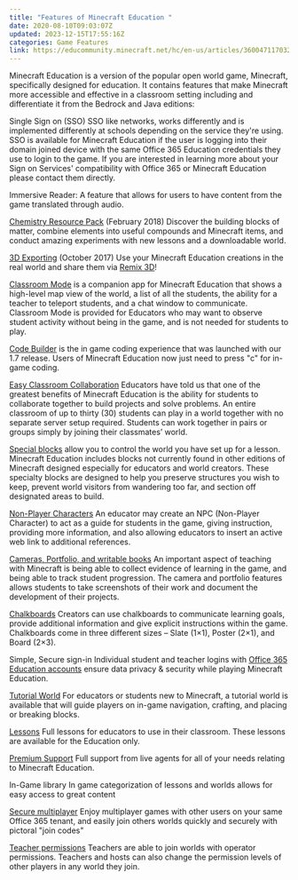 ```yaml
---
title: "Features of Minecraft Education "
date: 2020-08-10T09:03:07Z
updated: 2023-12-15T17:55:16Z
categories: Game Features
link: https://educommunity.minecraft.net/hc/en-us/articles/360047117032-Features-of-Minecraft-Education
---
```


Minecraft Education is a version of the popular open world game, Minecraft, specifically designed for education. It contains features that make Minecraft more accessible and effective in a classroom setting including and differentiate it from the Bedrock and Java editions:

Single Sign on (SSO) SSO like networks, works differently and is implemented differently at schools depending on the service they're using. SSO is available for Minecraft Education if the user is logging into their domain joined device with the same Office 365 Education credentials they use to login to the game. If you are interested in learning more about your Sign on Services' compatibility with Office 365 or Minecraft Education please contact them directly.

Immersive Reader: A feature that allows for users to have content from the game translated through audio.

[Chemistry Resource Pack](https://education.minecraft.net/chemistry/) (February 2018) Discover the building blocks of matter, combine elements into useful compounds and Minecraft items, and conduct amazing experiments with new lessons and a downloadable world.

[3D Exporting](https://educommunity.minecraft.net/hc/en-us/articles/360001429328-Exporting-in-3D-) (October 2017) Use your Minecraft Education creations in the real world and share them via [Remix 3D](https://www.remix3d.com/discover?section=34b78f58881242e4ab611e4ab5ffaa78)!

[Classroom Mode](../Get-Started/Get-Started-with-Classroom-Mode.md) is a companion app for Minecraft Education that shows a high-level map view of the world, a list of all the students, the ability for a teacher to teleport students, and a chat window to communicate. Classroom Mode is provided for Educators who may want to observe student activity without being in the game, and is not needed for students to play.

[Code Builder](../Teaching-With-Minecraft/Code-Builder-in-Minecraft-Education.md) is the in game coding experience that was launched with our 1.7 release. Users of Minecraft Education now just need to press "c" for in-game coding.

[Easy Classroom Collaboration](../Remote-Learning/How-To-Set-Up-A-Multiplayer-Game.md) Educators have told us that one of the greatest benefits of Minecraft Education is the ability for students to collaborate together to build projects and solve problems. An entire classroom of up to thirty (30) students can play in a world together with no separate server setup required. Students can work together in pairs or groups simply by joining their classmates’ world.

[Special blocks](../Teaching-With-Minecraft/Specialty-Blocks-Allow-Deny-Border-Structure.md) allow you to control the world you have set up for a lesson. Minecraft Education includes blocks not currently found in other editions of Minecraft designed especially for educators and world creators. These specialty blocks are designed to help you preserve structures you wish to keep, prevent world visitors from wandering too far, and section off designated areas to build.

[Non-Player Characters](./Adding-Non-Player-Characters-NPCs.md) An educator may create an NPC (Non-Player Character) to act as a guide for students in the game, giving instruction, providing more information, and also allowing educators to insert an active web link to additional references.

[Cameras, Portfolio, and writable books](./Assessment-Tools-Cameras-Portfolio-Book-Quill.md) An important aspect of teaching with Minecraft is being able to collect evidence of learning in the game, and being able to track student progression. The camera and portfolio features allows students to take screenshots of their work and document the development of their projects.

[Chalkboards](./Communicating-With-Boards.md) Creators can use chalkboards to communicate learning goals, provide additional information and give explicit instructions within the game. Chalkboards come in three different sizes – Slate (1×1), Poster (2×1), and Board (2×3).

Simple, Secure sign-in Individual student and teacher logins with [Office 365 Education accounts](https://education.minecraft.net/support/knowledge-base/setting-up-office-365-education-accounts/) ensure data privacy & security while playing Minecraft Education.

[Tutorial World](../Get-Started/Get-Started-with-the-Tutorial-World.md) For educators or students new to Minecraft, a tutorial world is available that will guide players on in-game navigation, crafting, and placing or breaking blocks.

[Lessons](https://education.minecraft.net/class-resources/search-lessons/) Full lessons for educators to use in their classroom. These lessons are available for the Education only.

[Premium Support](https://educommunity.minecraft.net/hc/en-us) Full support from live agents for all of your needs relating to Minecraft Education.

In-Game library In game categorization of lessons and worlds allows for easy access to great content

[Secure multiplayer](../Remote-Learning/How-To-Set-Up-A-Multiplayer-Game.md) Enjoy multiplayer games with other users on your same Office 365 tenant, and easily join others worlds quickly and securely with pictoral "join codes"

[Teacher permissions](./Profile-Types-and-Permissions.md) Teachers are able to join worlds with operator permissions. Teachers and hosts can also change the permission levels of other players in any world they join.
